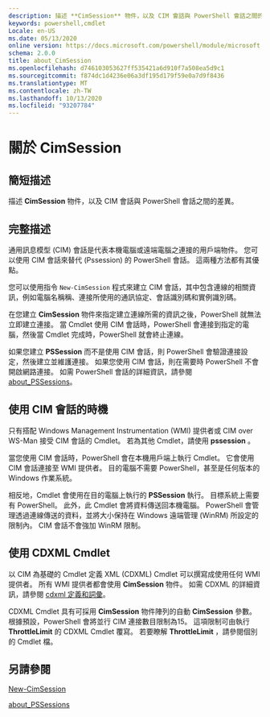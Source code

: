 ```yaml
---
description: 描述 **CimSession** 物件，以及 CIM 會話與 PowerShell 會話之間的差異。
keywords: powershell,cmdlet
Locale: en-US
ms.date: 05/13/2020
online version: https://docs.microsoft.com/powershell/module/microsoft.powershell.core/about/about_cimsession?view=powershell-5.1&WT.mc_id=ps-gethelp
schema: 2.0.0
title: about_CimSession
ms.openlocfilehash: d746103053627ff535421a6d910f7a508ea5d9c1
ms.sourcegitcommit: f874dc1d4236e06a3df195d179f59e0a7d9f8436
ms.translationtype: MT
ms.contentlocale: zh-TW
ms.lasthandoff: 10/13/2020
ms.locfileid: "93207784"
---
```

# <a name="about-cimsession"></a>關於 CimSession

## <a name="short-description"></a>簡短描述
描述 **CimSession** 物件，以及 CIM 會話與 PowerShell 會話之間的差異。

## <a name="long-description"></a>完整描述

通用訊息模型 (CIM) 會話是代表本機電腦或遠端電腦之連接的用戶端物件。 您可以使用 CIM 會話來替代 (Pssession) 的 PowerShell 會話。 這兩種方法都有其優點。

您可以使用指令 `New-CimSession` 程式來建立 CIM 會話，其中包含連線的相關資訊，例如電腦名稱稱、連接所使用的通訊協定、會話識別碼和實例識別碼。

在您建立 **CimSession** 物件來指定建立連線所需的資訊之後，PowerShell 就無法立即建立連接。 當 Cmdlet 使用 CIM 會話時，PowerShell 會連接到指定的電腦，然後當 Cmdlet 完成時，PowerShell 就會終止連線。

如果您建立 **PSSession** 而不是使用 CIM 會話，則 PowerShell 會驗證連接設定，然後建立並維護連接。 如果您使用 CIM 會話，則在需要時 PowerShell 不會開啟網路連接。 如需 PowerShell 會話的詳細資訊，請參閱 [about_PSSessions](about_PSSessions.md)。

## <a name="when-to-use-a-cim-session"></a>使用 CIM 會話的時機

只有搭配 Windows Management Instrumentation (WMI) 提供者或 CIM over WS-Man 接受 CIM 會話的 Cmdlet。 若為其他 Cmdlet，請使用 **pssession** 。

當您使用 CIM 會話時，PowerShell 會在本機用戶端上執行 Cmdlet。 它會使用 CIM 會話連接至 WMI 提供者。 目的電腦不需要 PowerShell，甚至是任何版本的 Windows 作業系統。

相反地，Cmdlet 會使用在目的電腦上執行的 **PSSession** 執行。
目標系統上需要有 PowerShell。 此外，此 Cmdlet 會將資料傳送回本機電腦。 PowerShell 會管理透過連線傳送的資料，並將大小保持在 Windows 遠端管理 (WinRM) 所設定的限制內。 CIM 會話不會強加 WinRM 限制。

## <a name="using-cdxml-cmdlets"></a>使用 CDXML Cmdlet

以 CIM 為基礎的 Cmdlet 定義 XML (CDXML) Cmdlet 可以撰寫成使用任何 WMI 提供者。 所有 WMI 提供者都會使用 **CimSession** 物件。 如需 CDXML 的詳細資訊，請參閱 [cdxml 定義和詞彙](/previous-versions/windows/desktop/wmi_v2/cdxml-overview)。

CDXML Cmdlet 具有可採用 **CimSession** 物件陣列的自動 **CimSession** 參數。 根據預設，PowerShell 會將並行 CIM 連接數目限制為15。 這項限制可由執行 **ThrottleLimit** 的 CDXML Cmdlet 覆寫。 若要瞭解 **ThrottleLimit** ，請參閱個別的 Cmdlet 檔。

## <a name="see-also"></a>另請參閱

[New-CimSession](xref:CimCmdlets.New-CimSession)

[about_PSSessions](about_PSSessions.md)
